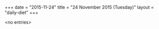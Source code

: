 +++
date = "2015-11-24"
title = "24 November 2015 (Tuesday)"
layout = "daily-diet"
+++

<p>&lt;no entries&gt;</p>